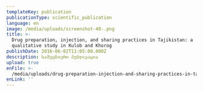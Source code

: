 ```yaml
---
templateKey: publication
publicationType: scientific_publication
language: en
image: /media/uploads/screenshot-40-.png
title: >-
  Drug preparation, injection, and sharing practices in Tajikistan: a
  qualitative study in Kulob and Khorog
publishDate: 2016-06-02T11:05:00.000Z
description: სამეცნიერო პუბლიკაცია
upload: true
enFile: >-
  /media/uploads/drug-preparation-injection-and-sharing-practices-in-tajikistan.pdf
enLink: ''
---
```


